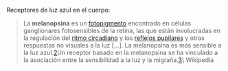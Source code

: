 Receptores de luz azul en el cuerpo:

> La **melanopsina** es un [fotopigmento](https://es.wikipedia.org/wiki/Fotopigmento "Fotopigmento") encontrado en células ganglionares fotosensibles de la retina, las que están involucradas en la regulación del [ritmo circadiano](https://es.wikipedia.org/wiki/Ritmo_circadiano "Ritmo circadiano") y los [reflejos pupilares](https://es.wikipedia.org/w/index.php?title=Reflejos_pupilares&action=edit&redlink=1 "Reflejos pupilares (aún no redactado)") y otras respuestas no visuales a la luz [...]. La melanopsina es más sensible a la luz azul.[2](https://es.wikipedia.org/wiki/Melanopsina#cite_note-pmid21248815-2)​ Un receptor basado en la melanopsina se ha vinculado a la asociación entre la sensibilidad a la luz y la migraña.[3](https://es.wikipedia.org/wiki/Melanopsina#cite_note-urlWhy_Light_Makes_Migraines_Worse-3)​
> \ Wikipedia


